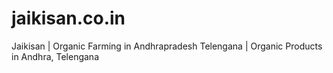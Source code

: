 # jaikisan.co.in
Jaikisan | Organic Farming in Andhrapradesh Telengana | Organic Products in Andhra, Telengana
